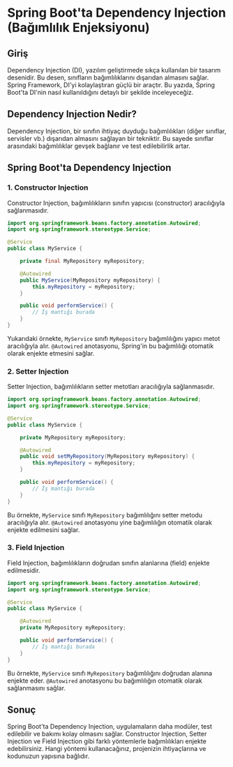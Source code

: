 # Spring Boot'ta Dependency Injection (Bağımlılık Enjeksiyonu)

## Giriş
Dependency Injection (DI), yazılım geliştirmede sıkça kullanılan bir tasarım desenidir. Bu desen, sınıfların bağımlılıklarını dışarıdan almasını sağlar. Spring Framework, DI'yi kolaylaştıran güçlü bir araçtır. Bu yazıda, Spring Boot'ta DI'nin nasıl kullanıldığını detaylı bir şekilde inceleyeceğiz.

## Dependency Injection Nedir?
Dependency Injection, bir sınıfın ihtiyaç duyduğu bağımlılıkları (diğer sınıflar, servisler vb.) dışarıdan almasını sağlayan bir tekniktir. Bu sayede sınıflar arasındaki bağımlılıklar gevşek bağlanır ve test edilebilirlik artar.

## Spring Boot'ta Dependency Injection

### 1. Constructor Injection
Constructor Injection, bağımlılıkların sınıfın yapıcısı (constructor) aracılığıyla sağlanmasıdır.

```java
import org.springframework.beans.factory.annotation.Autowired;
import org.springframework.stereotype.Service;

@Service
public class MyService {

    private final MyRepository myRepository;

    @Autowired
    public MyService(MyRepository myRepository) {
        this.myRepository = myRepository;
    }

    public void performService() {
        // İş mantığı burada
    }
}
```

Yukarıdaki örnekte, `MyService` sınıfı `MyRepository` bağımlılığını yapıcı metot aracılığıyla alır. `@Autowired` anotasyonu, Spring'in bu bağımlılığı otomatik olarak enjekte etmesini sağlar.

### 2. Setter Injection
Setter Injection, bağımlılıkların setter metotları aracılığıyla sağlanmasıdır.

```java
import org.springframework.beans.factory.annotation.Autowired;
import org.springframework.stereotype.Service;

@Service
public class MyService {

    private MyRepository myRepository;

    @Autowired
    public void setMyRepository(MyRepository myRepository) {
        this.myRepository = myRepository;
    }

    public void performService() {
        // İş mantığı burada
    }
}
```

Bu örnekte, `MyService` sınıfı `MyRepository` bağımlılığını setter metodu aracılığıyla alır. `@Autowired` anotasyonu yine bağımlılığın otomatik olarak enjekte edilmesini sağlar.

### 3. Field Injection
Field Injection, bağımlılıkların doğrudan sınıfın alanlarına (field) enjekte edilmesidir.

```java
import org.springframework.beans.factory.annotation.Autowired;
import org.springframework.stereotype.Service;

@Service
public class MyService {

    @Autowired
    private MyRepository myRepository;

    public void performService() {
        // İş mantığı burada
    }
}
```

Bu örnekte, `MyService` sınıfı `MyRepository` bağımlılığını doğrudan alanına enjekte eder. `@Autowired` anotasyonu bu bağımlılığın otomatik olarak sağlanmasını sağlar.

## Sonuç
Spring Boot'ta Dependency Injection, uygulamaların daha modüler, test edilebilir ve bakımı kolay olmasını sağlar. Constructor Injection, Setter Injection ve Field Injection gibi farklı yöntemlerle bağımlılıkları enjekte edebilirsiniz. Hangi yöntemi kullanacağınız, projenizin ihtiyaçlarına ve kodunuzun yapısına bağlıdır.
